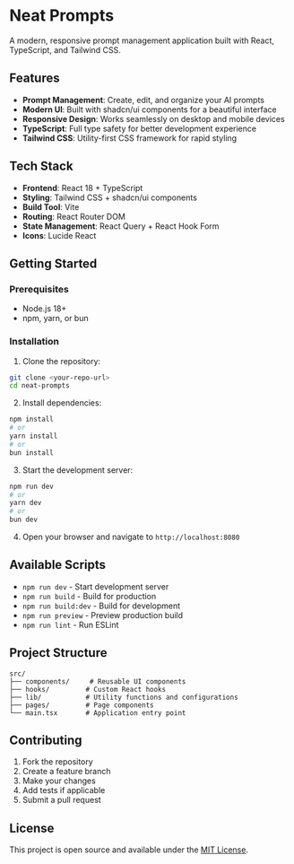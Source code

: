 # Neat Prompts

A modern, responsive prompt management application built with React, TypeScript, and Tailwind CSS.

## Features

- **Prompt Management**: Create, edit, and organize your AI prompts
- **Modern UI**: Built with shadcn/ui components for a beautiful interface
- **Responsive Design**: Works seamlessly on desktop and mobile devices
- **TypeScript**: Full type safety for better development experience
- **Tailwind CSS**: Utility-first CSS framework for rapid styling

## Tech Stack

- **Frontend**: React 18 + TypeScript
- **Styling**: Tailwind CSS + shadcn/ui components
- **Build Tool**: Vite
- **Routing**: React Router DOM
- **State Management**: React Query + React Hook Form
- **Icons**: Lucide React

## Getting Started

### Prerequisites

- Node.js 18+ 
- npm, yarn, or bun

### Installation

1. Clone the repository:
```bash
git clone <your-repo-url>
cd neat-prompts
```

2. Install dependencies:
```bash
npm install
# or
yarn install
# or
bun install
```

3. Start the development server:
```bash
npm run dev
# or
yarn dev
# or
bun dev
```

4. Open your browser and navigate to `http://localhost:8080`

## Available Scripts

- `npm run dev` - Start development server
- `npm run build` - Build for production
- `npm run build:dev` - Build for development
- `npm run preview` - Preview production build
- `npm run lint` - Run ESLint

## Project Structure

```
src/
├── components/     # Reusable UI components
├── hooks/         # Custom React hooks
├── lib/           # Utility functions and configurations
├── pages/         # Page components
└── main.tsx       # Application entry point
```

## Contributing

1. Fork the repository
2. Create a feature branch
3. Make your changes
4. Add tests if applicable
5. Submit a pull request

## License

This project is open source and available under the [MIT License](LICENSE).
